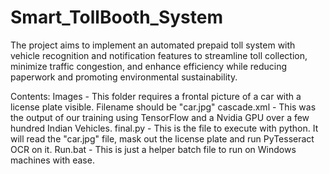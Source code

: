 # Smart_TollBooth_System
The project aims to implement an automated prepaid toll system with vehicle recognition and notification features to streamline toll collection, minimize traffic congestion, and enhance efficiency while reducing paperwork and promoting environmental sustainability.

Contents:
Images - This folder requires a frontal picture of a car with a license plate visible. Filename should be "car.jpg"
cascade.xml - This was the output of our training using TensorFlow and a Nvidia GPU over a few hundred Indian Vehicles. 
final.py - This is the file to execute with python. It will read the "car.jpg" file, mask out the license plate and run PyTesseract OCR on it. 
Run.bat - This is just a helper batch file to run on Windows machines with ease.

